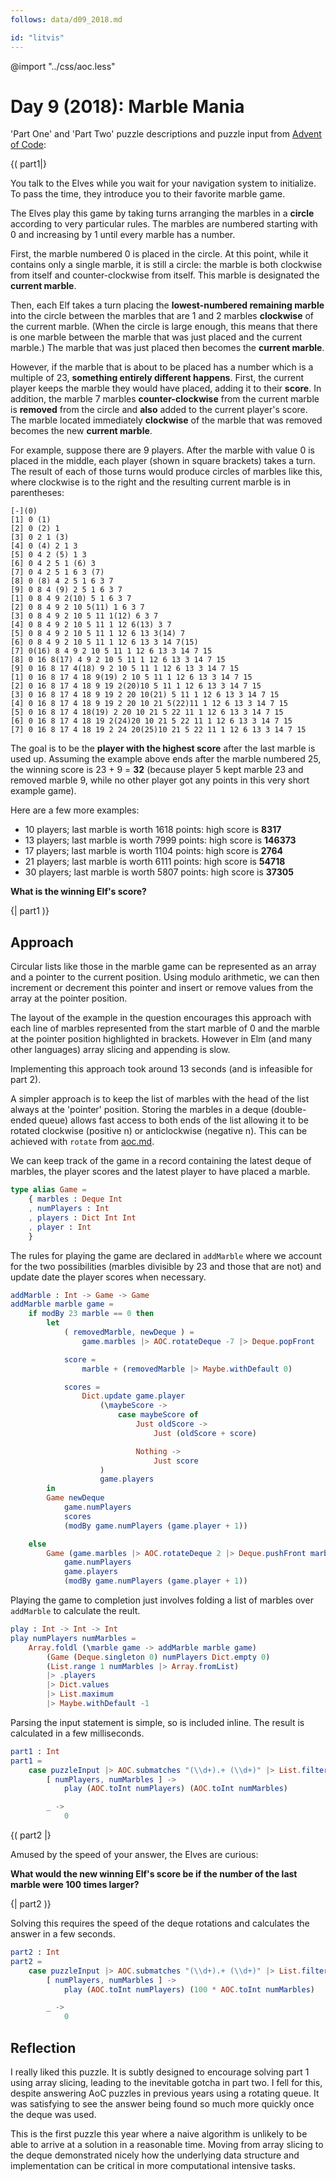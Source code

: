 ```yaml
---
follows: data/d09_2018.md

id: "litvis"
---
```


@import "../css/aoc.less"

# Day 9 (2018): Marble Mania

'Part One' and 'Part Two' puzzle descriptions and puzzle input from [Advent of Code](https://adventofcode.com/2018/day/9):

{( part1|}

You talk to the Elves while you wait for your navigation system to initialize. To pass the time, they introduce you to their favorite marble game.

The Elves play this game by taking turns arranging the marbles in a **circle** according to very particular rules. The marbles are numbered starting with 0 and increasing by 1 until every marble has a number.

First, the marble numbered 0 is placed in the circle. At this point, while it contains only a single marble, it is still a circle: the marble is both clockwise from itself and counter-clockwise from itself. This marble is designated the **current marble**.

Then, each Elf takes a turn placing the **lowest-numbered remaining marble** into the circle between the marbles that are 1 and 2 marbles **clockwise** of the current marble. (When the circle is large enough, this means that there is one marble between the marble that was just placed and the current marble.) The marble that was just placed then becomes the **current marble**.

However, if the marble that is about to be placed has a number which is a multiple of 23, **something entirely different happens**. First, the current player keeps the marble they would have placed, adding it to their **score**. In addition, the marble 7 marbles **counter-clockwise** from the current marble is **removed** from the circle and **also** added to the current player's score. The marble located immediately **clockwise** of the marble that was removed becomes the new **current marble**.

For example, suppose there are 9 players. After the marble with value 0 is placed in the middle, each player (shown in square brackets) takes a turn. The result of each of those turns would produce circles of marbles like this, where clockwise is to the right and the resulting current marble is in parentheses:

    [-](0)
    [1] 0 (1)
    [2] 0 (2) 1
    [3] 0 2 1 (3)
    [4] 0 (4) 2 1 3
    [5] 0 4 2 (5) 1 3
    [6] 0 4 2 5 1 (6) 3
    [7] 0 4 2 5 1 6 3 (7)
    [8] 0 (8) 4 2 5 1 6 3 7
    [9] 0 8 4 (9) 2 5 1 6 3 7
    [1] 0 8 4 9 2(10) 5 1 6 3 7
    [2] 0 8 4 9 2 10 5(11) 1 6 3 7
    [3] 0 8 4 9 2 10 5 11 1(12) 6 3 7
    [4] 0 8 4 9 2 10 5 11 1 12 6(13) 3 7
    [5] 0 8 4 9 2 10 5 11 1 12 6 13 3(14) 7
    [6] 0 8 4 9 2 10 5 11 1 12 6 13 3 14 7(15)
    [7] 0(16) 8 4 9 2 10 5 11 1 12 6 13 3 14 7 15
    [8] 0 16 8(17) 4 9 2 10 5 11 1 12 6 13 3 14 7 15
    [9] 0 16 8 17 4(18) 9 2 10 5 11 1 12 6 13 3 14 7 15
    [1] 0 16 8 17 4 18 9(19) 2 10 5 11 1 12 6 13 3 14 7 15
    [2] 0 16 8 17 4 18 9 19 2(20)10 5 11 1 12 6 13 3 14 7 15
    [3] 0 16 8 17 4 18 9 19 2 20 10(21) 5 11 1 12 6 13 3 14 7 15
    [4] 0 16 8 17 4 18 9 19 2 20 10 21 5(22)11 1 12 6 13 3 14 7 15
    [5] 0 16 8 17 4 18(19) 2 20 10 21 5 22 11 1 12 6 13 3 14 7 15
    [6] 0 16 8 17 4 18 19 2(24)20 10 21 5 22 11 1 12 6 13 3 14 7 15
    [7] 0 16 8 17 4 18 19 2 24 20(25)10 21 5 22 11 1 12 6 13 3 14 7 15

The goal is to be the **player with the highest score** after the last marble is used up. Assuming the example above ends after the marble numbered 25, the winning score is 23 + 9 = **32** (because player 5 kept marble 23 and removed marble 9, while no other player got any points in this very short example game).

Here are a few more examples:

- 10 players; last marble is worth 1618 points: high score is **8317**
- 13 players; last marble is worth 7999 points: high score is **146373**
- 17 players; last marble is worth 1104 points: high score is **2764**
- 21 players; last marble is worth 6111 points: high score is **54718**
- 30 players; last marble is worth 5807 points: high score is **37305**

**What is the winning Elf's score?**

{| part1 )}

## Approach

Circular lists like those in the marble game can be represented as an array and a pointer to the current position. Using modulo arithmetic, we can then increment or decrement this pointer and insert or remove values from the array at the pointer position.

The layout of the example in the question encourages this approach with each line of marbles represented from the start marble of 0 and the marble at the pointer position highlighted in brackets. However in Elm (and many other languages) array slicing and appending is slow.

Implementing this approach took around 13 seconds (and is infeasible for part 2).

A simpler approach is to keep the list of marbles with the head of the list always at the 'pointer' position. Storing the marbles in a deque (double-ended queue) allows fast access to both ends of the list allowing it to be rotated clockwise (positive n) or anticlockwise (negative n). This can be achieved with `rotate` from [aoc.md](../aoc.md).

We can keep track of the game in a record containing the latest deque of marbles, the player scores and the latest player to have placed a marble.

```elm {l}
type alias Game =
    { marbles : Deque Int
    , numPlayers : Int
    , players : Dict Int Int
    , player : Int
    }
```

The rules for playing the game are declared in `addMarble` where we account for the two possibilities (marbles divisible by 23 and those that are not) and update date the player scores when necessary.

```elm {l}
addMarble : Int -> Game -> Game
addMarble marble game =
    if modBy 23 marble == 0 then
        let
            ( removedMarble, newDeque ) =
                game.marbles |> AOC.rotateDeque -7 |> Deque.popFront

            score =
                marble + (removedMarble |> Maybe.withDefault 0)

            scores =
                Dict.update game.player
                    (\maybeScore ->
                        case maybeScore of
                            Just oldScore ->
                                Just (oldScore + score)

                            Nothing ->
                                Just score
                    )
                    game.players
        in
        Game newDeque
            game.numPlayers
            scores
            (modBy game.numPlayers (game.player + 1))

    else
        Game (game.marbles |> AOC.rotateDeque 2 |> Deque.pushFront marble)
            game.numPlayers
            game.players
            (modBy game.numPlayers (game.player + 1))
```

Playing the game to completion just involves folding a list of marbles over `addMarble` to calculate the reult.

```elm {l}
play : Int -> Int -> Int
play numPlayers numMarbles =
    Array.foldl (\marble game -> addMarble marble game)
        (Game (Deque.singleton 0) numPlayers Dict.empty 0)
        (List.range 1 numMarbles |> Array.fromList)
        |> .players
        |> Dict.values
        |> List.maximum
        |> Maybe.withDefault -1
```

Parsing the input statement is simple, so is included inline. The result is calculated in a few milliseconds.

```elm {l r}
part1 : Int
part1 =
    case puzzleInput |> AOC.submatches "(\\d+).+ (\\d+)" |> List.filterMap identity of
        [ numPlayers, numMarbles ] ->
            play (AOC.toInt numPlayers) (AOC.toInt numMarbles)

        _ ->
            0
```

{( part2 |}

Amused by the speed of your answer, the Elves are curious:

**What would the new winning Elf's score be if the number of the last marble were 100 times larger?**

{| part2 )}

Solving this requires the speed of the deque rotations and calculates the answer in a few seconds.

```elm {l r}
part2 : Int
part2 =
    case puzzleInput |> AOC.submatches "(\\d+).+ (\\d+)" |> List.filterMap identity of
        [ numPlayers, numMarbles ] ->
            play (AOC.toInt numPlayers) (100 * AOC.toInt numMarbles)

        _ ->
            0
```

## Reflection

I really liked this puzzle. It is subtly designed to encourage solving part 1 using array slicing, leading to the inevitable gotcha in part two. I fell for this, despite answering AoC puzzles in previous years using a rotating queue. It was satisfying to see the answer being found so much more quickly once the deque was used.

This is the first puzzle this year where a naive algorithm is unlikely to be able to arrive at a solution in a reasonable time. Moving from array slicing to the deque demonstrated nicely how the underlying data structure and implementation can be critical in more computational intensive tasks.
